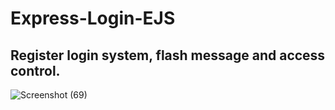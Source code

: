 # Express-Login-EJS
## Register login system, flash message and access control.
![Screenshot (69)](https://user-images.githubusercontent.com/102292312/179335814-d6dfffdf-2fc0-4968-95a9-59ab950fb8a6.png)

